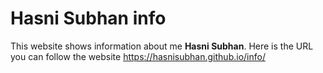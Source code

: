 # Hasni Subhan info
This website shows information about me <b>Hasni Subhan</b>. 
Here is the URL you can follow the website https://hasnisubhan.github.io/info/
